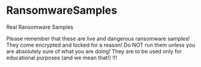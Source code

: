 # RansomwareSamples
Real Ransomware Samples 


Please remember that these are live and dangerous ransomware samples! They come encrypted and locked for a reason! Do NOT run them unless you are absolutely sure of what you are doing! They are to be used only for educational purposes (and we mean that!) !!!
